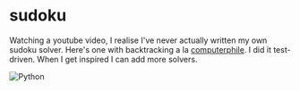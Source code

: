 sudoku
======

Watching a youtube video, I realise I've never actually written my own sudoku solver. 
Here's one with backtracking a la [computerphile](https://youtu.be/G_UYXzGuqvM). I did it test-driven. When I get inspired I can add more solvers.

![Python](https://github.com/samcunliffe/sudoku/workflows/Python%20application/badge.svg?branch=master)
